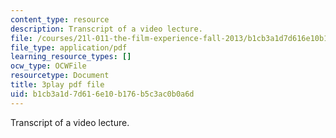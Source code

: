 ```yaml
---
content_type: resource
description: Transcript of a video lecture.
file: /courses/21l-011-the-film-experience-fall-2013/b1cb3a1d7d616e10b176b5c3ac0b0a6d_0jWfHFBLnv0.pdf
file_type: application/pdf
learning_resource_types: []
ocw_type: OCWFile
resourcetype: Document
title: 3play pdf file
uid: b1cb3a1d-7d61-6e10-b176-b5c3ac0b0a6d
---
```

Transcript of a video lecture.

